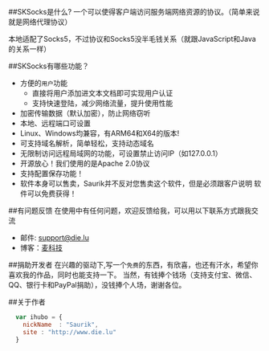 ##SKSocks是什么?
一个可以使得客户端访问服务端网络资源的协议。（简单来说就是网络代理协议）

本地适配了Socks5，不过协议和Socks5没半毛钱关系（就跟JavaScript和Java的关系一样）

##SKSocks有哪些功能？

* 方便的`用户`功能
    *  直接将用户添加进文本文档即可实现用户认证
    *  支持快速登陆，减少网络流量，提升使用性能
* 加密传输数据（默认加密），防止网络窃听
* 本地、远程端口可设置
* Linux、Windows均兼容，有ARM64和X64的版本!
* 可支持域名解析，简单轻松，支持动态域名
* 无限制访问远程局域网的功能，可设置禁止访问IP（如127.0.0.1）
* 开源放心！我们使用的是Apache 2.0协议
* 支持配置保存功能！
* 软件本身可以售卖，Saurik并不反对您售卖这个软件，但是必须跟客户说明 软件可以免费获得！

##有问题反馈
在使用中有任何问题，欢迎反馈给我，可以用以下联系方式跟我交流

* 邮件: [support@die.lu](mailto:support@die.lu)
* 博客：[麦科技](http://www.die.lu)

##捐助开发者
在兴趣的驱动下,写一个`免费`的东西，有欣喜，也还有汗水，希望你喜欢我的作品，同时也能支持一下。
当然，有钱捧个钱场（支持支付宝、微信、QQ、银行卡和PayPal捐助），没钱捧个人场，谢谢各位。

##关于作者

```javascript
  var ihubo = {
    nickName  : "Saurik",
    site : "http://www.die.lu"
  }
```
